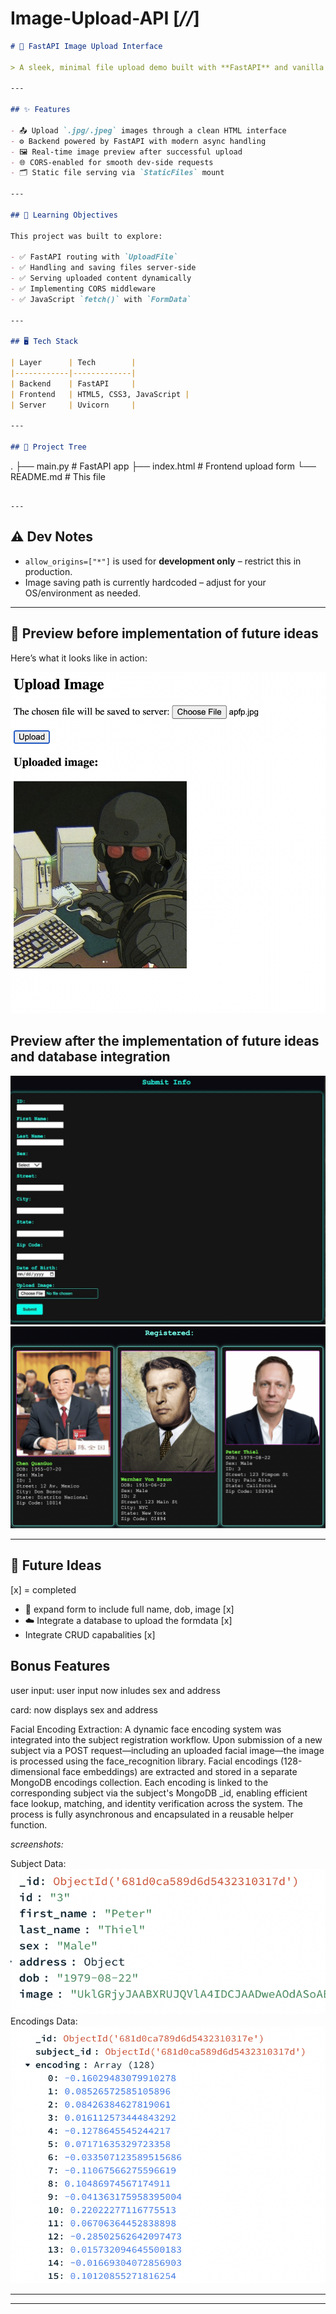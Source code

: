 # Image-Upload-API [*//*]

```markdown 
# 🚀 FastAPI Image Upload Interface

> A sleek, minimal file upload demo built with **FastAPI** and vanilla **HTML/CSS/JS** to learn full-stack file handling, static file serving, and dynamic image previews.

---

## ✨ Features

- 📤 Upload `.jpg/.jpeg` images through a clean HTML interface
- ⚙️ Backend powered by FastAPI with modern async handling
- 🖼️ Real-time image preview after successful upload
- 🌐 CORS-enabled for smooth dev-side requests
- 🗂️ Static file serving via `StaticFiles` mount

---

## 🧠 Learning Objectives

This project was built to explore:

- ✅ FastAPI routing with `UploadFile`
- ✅ Handling and saving files server-side
- ✅ Serving uploaded content dynamically
- ✅ Implementing CORS middleware
- ✅ JavaScript `fetch()` with `FormData`

---

## 🖥️ Tech Stack

| Layer      | Tech        |
|------------|-------------|
| Backend    | FastAPI     |
| Frontend   | HTML5, CSS3, JavaScript |
| Server     | Uvicorn     |

---

## 📂 Project Tree

```
.
├── main.py          # FastAPI app
├── index.html       # Frontend upload form
└── README.md        # This file
```

---
```
## ⚠️ Dev Notes

- `allow_origins=["*"]` is used for **development only** – restrict this in production.
- Image saving path is currently hardcoded – adjust for your OS/environment as needed.

---

## 📸 Preview before implementation of future ideas

Here’s what it looks like in action:

![App Screenshot](screenshots/upload_preview.png)

## Preview after the implementation of future ideas and database integration
![App Screenshot](screenshots/afterupdated1.png)
![App Screenshot](screenshots/afterupdated3.png)



---

## 🧬 Future Ideas
[x] = completed

- 🧾 expand form to include full name, dob, image [x]
- ☁️ Integrate a database to upload the formdata [x]
- Integrate CRUD capabalities [x]


## Bonus Features
user input: user input now inludes sex and address<br>

card: now displays sex and address<br>

Facial Encoding Extraction:
A dynamic face encoding system was integrated into the subject registration workflow. Upon submission of a new subject via a POST request—including an uploaded facial image—the image is processed using the face_recognition library. Facial encodings (128-dimensional face embeddings) are extracted and stored in a separate MongoDB encodings collection. Each encoding is linked to the corresponding subject via the subject's MongoDB _id, enabling efficient face lookup, matching, and identity verification across the system. The process is fully asynchronous and encapsulated in a reusable helper function.
<br>

*screenshots:* <br>

Subject Data: <br>
![App Screenshot](screenshots/subjectdata.png)
<br>
Encodings Data:<br>
![App Screenshot](screenshots/encodingdata.png)

---


---

```

